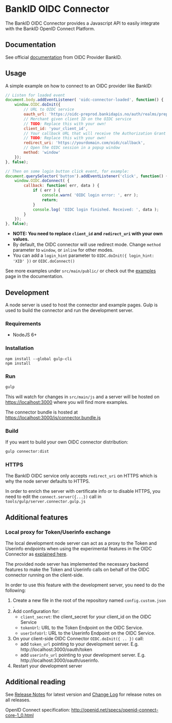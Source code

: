 # BankID OIDC Connector

The BankID OIDC Connector provides a Javascript API to easily integrate with the BankID OpenID Connect Platform.

## Documentation

See official [documentation](https://confluence.bankidnorge.no/confluence/pdoidcl) from OIDC Provider BankID.

## Usage

A simple example on how to connect to an OIDC provider like BankID:

```javascript
// Listen for loaded event
document.body.addEventListener( 'oidc-connector-loaded', function() {
    window.OIDC.doInit({
        // URL to OIDC service
        oauth_url: 'https://oidc-preprod.bankidapis.no/auth/realms/preprod/protocol/openid-connect/auth',
        // Merchant given client ID on the OIDC service
        // TODO: Replace this with your own!
        client_id: 'your_client_id',
        // Your callback URL that will receive the Authorization Grant response
        // TODO: Replace this with your own!
        redirect_uri: 'https://yourdomain.com/oidc/callback',
        // Open the OIDC session in a popup window
        method: 'window'
    });
}, false);

// Then on some login button click event, for example:
document.querySelector('button').addEventListener('click', function() {
    window.OIDC.doConnect( {
        callback: function( err, data ) {
            if ( err ) {
                console.warn( 'OIDC login error: ', err );
                return;
            }
            console.log( 'OIDC login finished. Received: ', data );
        }
    });
}, false);
```

* **NOTE: You need to replace `client_id` and `redirect_uri` with your own values.**
* By default, the OIDC connector will use redirect mode. Change `method` parameter to `window`, or `inline` for other modes.
* You can add a `login_hint` parameter to `OIDC.doInit({ login_hint: 'XID' })` or `OIDC.doConnect()`

See more examples under `src/main/public/` or check out the [examples](https://confluence.bankidnorge.no/confluence/pdoidcl/js-connector/examples) page in the documentation.

## Development

A node server is used to host the connector and example pages. Gulp is used to build the connector and run the development server.

### Requirements

- NodeJS 6+

### Installation

```
npm install --global gulp-cli
npm install
```

### Run

```bash
gulp
```
This will watch for changes in `src/main/js` and a server will be hosted on [https://localhost:3000](https://localhost:3000) where you will find more examples.

The connector bundle is hosted at [https://localhost:3000/js/connector.bundle.js](https://localhost:3000/js/connector.bundle.js) 

### Build

If you want to build your own OIDC connector distribution:

```bash
gulp connector:dist
```

### HTTPS

The BankID OIDC service only accepts `redirect_uri` on HTTPS which is why the node server defaults to HTTPS.

In order to enrich the server with certificate info or to disable HTTPS, you need to edit the `connect.server({...})` call in `tools/gulp/server.connector.gulp.js`

## Additional features

### Local proxy for Token/Userinfo exchange
 
The local development node server can act as a proxy to the Token and Userinfo endpoints when using the experimental
features in the OIDC Connector as [explained here](https://confluence.bankidnorge.no/confluence/pdoidcl/js-connector/back-end-implementation).

The provided node server has implemented the necessary backend features to make the Token and Userinfo calls on behalf of the OIDC connector
running on the client-side.

In order to use this feature with the development server, you need to do the following:

1. Create a new file in the root of the repository named `config.custom.json` .
2. Add configuration for:
    * `client_secret`: the client_secret for your client_id on the OIDC Service
    * `tokenUrl`: URL to the Token Endpoint on the OIDC Service.
    * `userInfoUrl`: URL to the Userinfo Endpoint on the OIDC Service.
3. On your client-side OIDC Connector `OIDC.doInit({ .. })` call:
    * add `token_url` pointing to your development server. E.g. http://localhost:3000/oauth/token
    * add `userinfo_url` pointing to your development server. E.g. http://localhost:3000/oauth/userinfo.    
4. Restart your development server

## Additional reading

See [Release Notes](RELEASE-NOTES.md) for latest version and [Change Log](CHANGELOG.md) for release notes on all releases.

OpenID Connect specification:
http://openid.net/specs/openid-connect-core-1_0.html